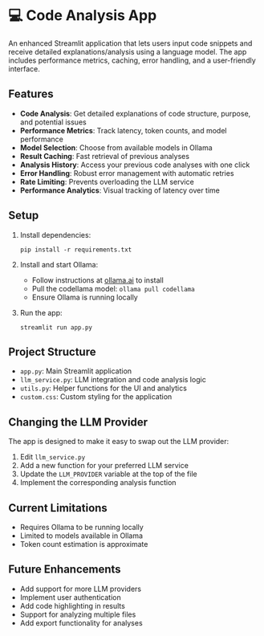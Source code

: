 # 💻 Code Analysis App

An enhanced Streamlit application that lets users input code snippets and receive detailed explanations/analysis using a language model. The app includes performance metrics, caching, error handling, and a user-friendly interface.

## Features

- **Code Analysis**: Get detailed explanations of code structure, purpose, and potential issues
- **Performance Metrics**: Track latency, token counts, and model performance
- **Model Selection**: Choose from available models in Ollama
- **Result Caching**: Fast retrieval of previous analyses
- **Analysis History**: Access your previous code analyses with one click
- **Error Handling**: Robust error management with automatic retries
- **Rate Limiting**: Prevents overloading the LLM service
- **Performance Analytics**: Visual tracking of latency over time

## Setup

1. Install dependencies:
   ```
   pip install -r requirements.txt
   ```

2. Install and start Ollama:
   - Follow instructions at [ollama.ai](https://ollama.ai) to install
   - Pull the codellama model: `ollama pull codellama`
   - Ensure Ollama is running locally

3. Run the app:
   ```
   streamlit run app.py
   ```

## Project Structure

- `app.py`: Main Streamlit application
- `llm_service.py`: LLM integration and code analysis logic
- `utils.py`: Helper functions for the UI and analytics
- `custom.css`: Custom styling for the application

## Changing the LLM Provider

The app is designed to make it easy to swap out the LLM provider:

1. Edit `llm_service.py`
2. Add a new function for your preferred LLM service
3. Update the `LLM_PROVIDER` variable at the top of the file
4. Implement the corresponding analysis function

## Current Limitations

- Requires Ollama to be running locally
- Limited to models available in Ollama
- Token count estimation is approximate

## Future Enhancements

- Add support for more LLM providers
- Implement user authentication
- Add code highlighting in results
- Support for analyzing multiple files
- Add export functionality for analyses